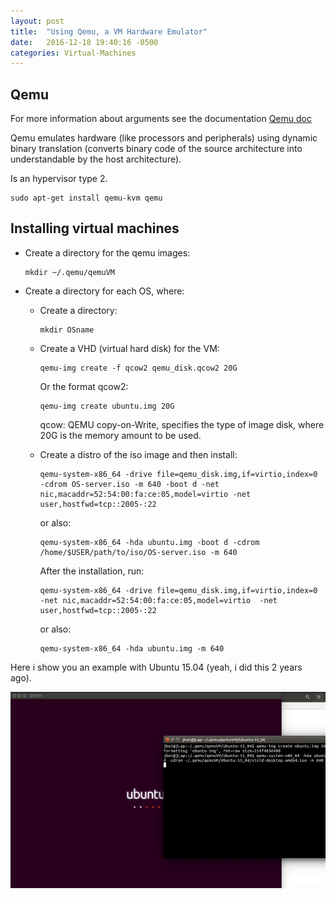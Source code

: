```yaml
---
layout: post
title:  "Using Qemu, a VM Hardware Emulator"
date:   2016-12-18 19:40:16 -0500
categories: Virtual-Machines
---
```

## Qemu

For more information about arguments see the documentation [Qemu doc](https://wiki.gentoo.org/wiki/QEMU/Options)

Qemu emulates hardware (like processors and peripherals) using dynamic binary translation (converts binary code of the source architecture into understandable by the host architecture).

Is an hypervisor type 2.

    sudo apt-get install qemu-kvm qemu

## Installing virtual machines

* Create a directory for the qemu images:

      mkdir ~/.qemu/qemuVM

* Create a directory for each OS, where:

  * Create a directory:

        mkdir OSname

  * Create a VHD (virtual hard disk) for the VM:

        qemu-img create -f qcow2 qemu_disk.qcow2 20G

    Or the format qcow2:

        qemu-img create ubuntu.img 20G

    qcow: QEMU copy-on-Write, specifies the type of image disk, where 20G is the memory amount to be used.

  * Create a distro of the iso image and then install:

        qemu-system-x86_64 -drive file=qemu_disk.img,if=virtio,index=0 -cdrom OS-server.iso -m 640 -boot d -net nic,macaddr=52:54:00:fa:ce:05,model=virtio -net user,hostfwd=tcp::2005-:22

    or also:

        qemu-system-x86_64 -hda ubuntu.img -boot d -cdrom /home/$USER/path/to/iso/OS-server.iso -m 640

    After the installation, run:

        qemu-system-x86_64 -drive file=qemu_disk.img,if=virtio,index=0 -net nic,macaddr=52:54:00:fa:ce:05,model=virtio  -net user,hostfwd=tcp::2005-:22

    or also:

        qemu-system-x86_64 -hda ubuntu.img -m 640

Here i show you an example with Ubuntu 15.04 (yeah, i did this 2 years ago).

![Qemu Exmaple](/assets/VM_emulator/qemu/qemu_example.jpg)

